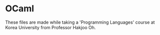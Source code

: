 # OCaml

These files are made while taking a 'Programming Languages' course at Korea University from Professor Hakjoo Oh. 
